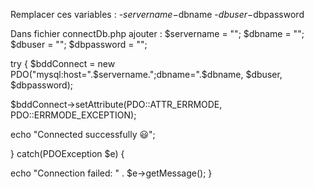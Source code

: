 
Remplacer ces variables :
  -$servername 
  -$dbname 
  -$dbuser 
  -$dbpassword 

Dans fichier connectDb.php ajouter : 
$servername = "";
$dbname = "";
$dbuser = "";
$dbpassword = "";

try {
  $bddConnect = new PDO("mysql:host=".$servername.";dbname=".$dbname, $dbuser, $dbpassword);
  
  $bddConnect->setAttribute(PDO::ATTR_ERRMODE, PDO::ERRMODE_EXCEPTION);
  
  echo "Connected successfully &#128515;";
  
} catch(PDOException $e) {

  echo "Connection failed: " . $e->getMessage();
}

